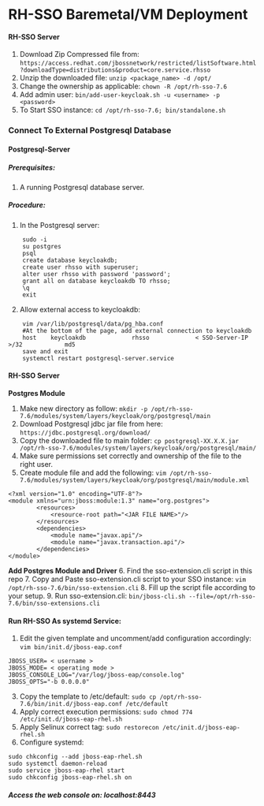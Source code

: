 # RH-SSO Baremetal/VM Deployment 

#### RH-SSO Server 
1. Download Zip Compressed file from: 
`https://access.redhat.com/jbossnetwork/restricted/listSoftware.html?downloadType=distributions&product=core.service.rhsso`
2. Unzip the downloaded file:
 `unzip <package_name> -d /opt/`
3.  Change the ownership as applicable:
 `chown -R /opt/rh-sso-7.6`
4. Add admin user: 
`bin/add-user-keycloak.sh -u <username> -p <password>`
5. To Start SSO instance: 
`cd /opt/rh-sso-7.6; bin/standalone.sh` 

### Connect To External Postgresql Database
#### Postgresql-Server
##### Prerequisites:
1. A running Postgresql database server.

##### Procedure: 
1. In the Postgresql server: 
```
    sudo -i 
    su postgres
    psql 
    create database keycloakdb;
    create user rhsso with superuser;
    alter user rhsso with password 'password';
    grant all on database keycloakdb TO rhsso;
    \q 
    exit
```
 
     
2. Allow external access to keycloakdb: 
```
    vim /var/lib/postgresql/data/pg_hba.conf
    #At the bottom of the page, add external connection to keycloakdb 
    host    keycloakdb             rhsso             < SSO-Server-IP >/32            md5
    save and exit
    systemctl restart postgresql-server.service 
```

#### RH-SSO Server 
**Postgres Module** 
 1. Make new directory as follow: 
 `mkdir -p /opt/rh-sso-7.6/modules/system/layers/keycloak/org/postgresql/main`
2.  Download Postgresql jdbc jar file from here: 
`https://jdbc.postgresql.org/download/` 
3. Copy the downloaded file to main folder: 
`cp postgresql-XX.X.X.jar /opt/rh-sso-7.6/modules/system/layers/keycloak/org/postgresql/main/`
4. Make sure permissions set correctly and ownership of the file to the right user. 
5. Create module file and add the following:
`vim /opt/rh-sso-7.6/modules/system/layers/keycloak/org/postgresql/main/module.xml`
```
<?xml version="1.0" encoding="UTF-8"?>
<module xmlns="urn:jboss:module:1.3" name="org.postgres">
		<resources>
			<resource-root path="<JAR FILE NAME>"/>
		</resources>
		<dependencies>
			<module name="javax.api"/>
			<module name="javax.transaction.api"/>
		</dependencies>
</module>
```


**Add Postgres Module and Driver**
6. Find the sso-extension.cli script in this repo
7. Copy and Paste sso-extension.cli script to your SSO instance:
`vim /opt/rh-sso-7.6/bin/sso-extension.cli`
8. Fill up the script file according to your setup. 
9. Run sso-extension.cli:
`bin/jboss-cli.sh --file=/opt/rh-sso-7.6/bin/sso-extensions.cli` 


#### Run RH-SSO As systemd Service: 
1. Edit the given template and uncomment/add configuration accordingly: 
`vim bin/init.d/jboss-eap.conf`

```JBOSS_HOME="/opt/rh-sso-7.6" 
JBOSS_USER= < username > 
JBOSS_MODE= < operating mode > 
JBOSS_CONSOLE_LOG="/var/log/jboss-eap/console.log"
JBOSS_OPTS="-b 0.0.0.0"
```

3. Copy the template to /etc/default: 
`sudo cp /opt/rh-sso-7.6/bin/init.d/jboss-eap.conf /etc/default`
4. Apply correct execution permissions:
`sudo chmod 774 /etc/init.d/jboss-eap-rhel.sh`
5. Apply Selinux correct tag:
`sudo restorecon /etc/init.d/jboss-eap-rhel.sh`
6. Configure systemd:
```
sudo chkconfig --add jboss-eap-rhel.sh
sudo systemctl daemon-reload 
sudo service jboss-eap-rhel start
sudo chkconfig jboss-eap-rhel.sh on
```
##### Access the web console on: localhost:8443
